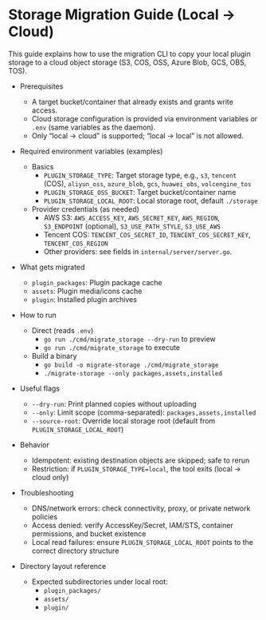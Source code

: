 # Storage Migration Guide (Local → Cloud)

This guide explains how to use the migration CLI to copy your local plugin storage to a cloud object storage (S3, COS, OSS, Azure Blob, GCS, OBS, TOS).

- Prerequisites
  - A target bucket/container that already exists and grants write access.
  - Cloud storage configuration is provided via environment variables or `.env` (same variables as the daemon).
  - Only “local → cloud” is supported; “local → local” is not allowed.

- Required environment variables (examples)
  - Basics
    - `PLUGIN_STORAGE_TYPE`: Target storage type, e.g., `s3`, `tencent` (COS), `aliyun_oss`, `azure_blob`, `gcs`, `huawei_obs`, `volcengine_tos`
    - `PLUGIN_STORAGE_OSS_BUCKET`: Target bucket/container name
    - `PLUGIN_STORAGE_LOCAL_ROOT`: Local storage root, default `./storage`
  - Provider credentials (as needed)
    - AWS S3: `AWS_ACCESS_KEY`, `AWS_SECRET_KEY`, `AWS_REGION`, `S3_ENDPOINT` (optional), `S3_USE_PATH_STYLE`, `S3_USE_AWS`
    - Tencent COS: `TENCENT_COS_SECRET_ID`, `TENCENT_COS_SECRET_KEY`, `TENCENT_COS_REGION`
    - Other providers: see fields in `internal/server/server.go`.

- What gets migrated
  - `plugin_packages`: Plugin package cache
  - `assets`: Plugin media/icons cache
  - `plugin`: Installed plugin archives

- How to run
  - Direct (reads `.env`)
    - `go run ./cmd/migrate_storage --dry-run` to preview
    - `go run ./cmd/migrate_storage` to execute
  - Build a binary
    - `go build -o migrate-storage ./cmd/migrate_storage`
    - `./migrate-storage --only packages,assets,installed`

- Useful flags
  - `--dry-run`: Print planned copies without uploading
  - `--only`: Limit scope (comma-separated): `packages,assets,installed`
  - `--source-root`: Override local storage root (default from `PLUGIN_STORAGE_LOCAL_ROOT`)

- Behavior
  - Idempotent: existing destination objects are skipped; safe to rerun
  - Restriction: if `PLUGIN_STORAGE_TYPE=local`, the tool exits (local → cloud only)

- Troubleshooting
  - DNS/network errors: check connectivity, proxy, or private network policies
  - Access denied: verify AccessKey/Secret, IAM/STS, container permissions, and bucket existence
  - Local read failures: ensure `PLUGIN_STORAGE_LOCAL_ROOT` points to the correct directory structure

- Directory layout reference
  - Expected subdirectories under local root:
    - `plugin_packages/`
    - `assets/`
    - `plugin/`



